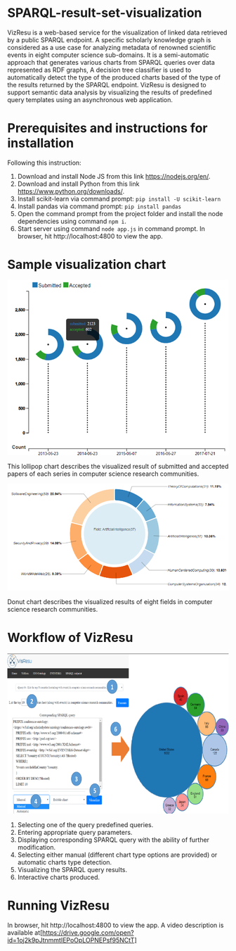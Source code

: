 # SPARQL-result-set-visualization
VizResu is a web-based service for the visualization of linked data retrieved by a public SPARQL endpoint.
A specific scholarly knowledge graph is considered as a use case for analyzing metadata of renowned scientific events in eight computer science sub-domains.
It is a semi-automatic approach that generates various charts from SPARQL queries over data represented as RDF graphs,
A decision tree classifier is used to automatically detect the type of the produced charts based of the type of the results returned by the SPARQL endpoint.
VizResu is designed to support semantic data analysis by visualizing the results of predefined query templates using an asynchronous web application.


# Prerequisites and instructions for installation
Following this instruction:
1. Download and install Node JS from this link https://nodejs.org/en/.
2. Download and install Python from this link https://www.python.org/downloads/.
3. Install scikit-learn via command prompt:
   `pip install -U scikit-learn`
4. Install pandas via command prompt:
  `pip install pandas`
5. Open the command prompt from the project folder and install the node dependencies using command
  `npm i`.
6. Start server using command `node app.js` in command prompt. In browser, hit http://localhost:4800 to view the app. 
# Sample visualization chart
![Lollipop chart](/client/images/lollipop.PNG)

 This lollipop chart describes the visualized result of submitted and accepted papers of each series in computer science research communities.
 
 ![Donut chart](/client/images/Donut.PNG)
 
 Donut chart describes the visualized results of eight fields in computer science research communities.
 # Workflow of VizResu
 ![Workflow](/client/images/UI.PNG)
 
  1) Selecting one of the query predefined queries. 
  2) Entering appropriate query parameters.
  3) Displaying corresponding SPARQL query with the ability of further modification.
  4) Selecting either manual (different chart type options are provided) or automatic charts type detection.
  5) Visualizing the SPARQL query results.
  6) Interactive charts produced.
  
# Running VizResu

In browser, hit http://localhost:4800 to view the app.
A video description is available at[https://drive.google.com/open?id=1oj2k9pJtnmmtIEPoOpLOPNEPsf95NCtT]



